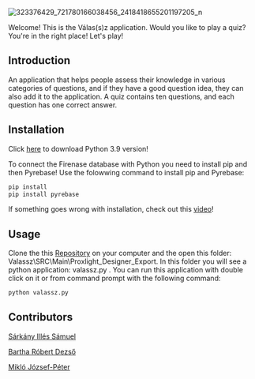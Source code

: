![323376429_721780166038456_2418418655201197205_n](https://user-images.githubusercontent.com/79135839/210170718-2f072681-f0b4-4bcb-b147-2f074929fffa.png)

Welcome! This is the Válas(s)z application. Would you like to play a quiz? You're in the right place! Let's play!

## Introduction
An application that helps people assess their knowledge in various categories of questions, and if they have a good question idea, they can also add it to the application. A quiz contains ten questions, and each question has one correct answer.

## Installation
Click [here](https://www.python.org/downloads/) to download Python 3.9 version!

To connect the Firenase database with Python you need to install pip and then Pyrebase!
Use the folowwing command to install pip and Pyrebase:
```bash
pip install
pip install pyrebase
```
If something goes wrong with installation, check out this [video](https://www.youtube.com/watch?v=eGCC3Se6QUE&ab_channel=Codenza)!

## Usage
Clone the this [Repository](https://github.com/Jozsyy/Valassz) on your computer and the open this folder: Valassz\SRC\Main\Proxlight_Designer_Export.
In this folder you will see a python application: valassz.py .
You can run this application with double click on it or from command prompt with the following command:
```bash
python valassz.py
```
## Contributors
[Sárkány Illés Sámuel](https://github.com/illes50)

[Bartha Róbert Dezső](https://github.com/Bartha-coder)

[Mikló József-Péter](https://github.com/Jozsyy)

